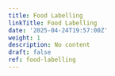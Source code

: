```yaml
---
title: Food Labelling
linkTitle: Food Labelling
date: '2025-04-24T19:57:00Z'
weight: 1
description: No content
draft: false
ref: food-labelling
---
```


